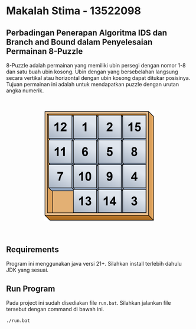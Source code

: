# Makalah Stima - 13522098

## Perbadingan Penerapan Algoritma IDS dan Branch and Bound dalam Penyelesaian Permainan 8-Puzzle
8-Puzzle adalah permainan  yang memiliki ubin persegi dengan nomor 1-8 dan satu buah ubin kosong. Ubin dengan yang bersebelahan langsung secara vertikal atau horizontal dengan ubin kosong dapat ditukar posisinya. Tujuan permainan ini adalah untuk mendapatkan puzzle dengan urutan angka numerik.

<br>
<p align="center">
<img src="./img/image.png" alt="Preview" width="300"/>
</p>
<br>

## Requirements
Program ini menggunakan java versi 21+. Silahkan install terlebih dahulu JDK yang sesuai.

## Run Program
Pada project ini sudah disediakan file ```run.bat```. Silahkan jalankan file tersebut dengan command di bawah ini.

```
./run.bat
```

